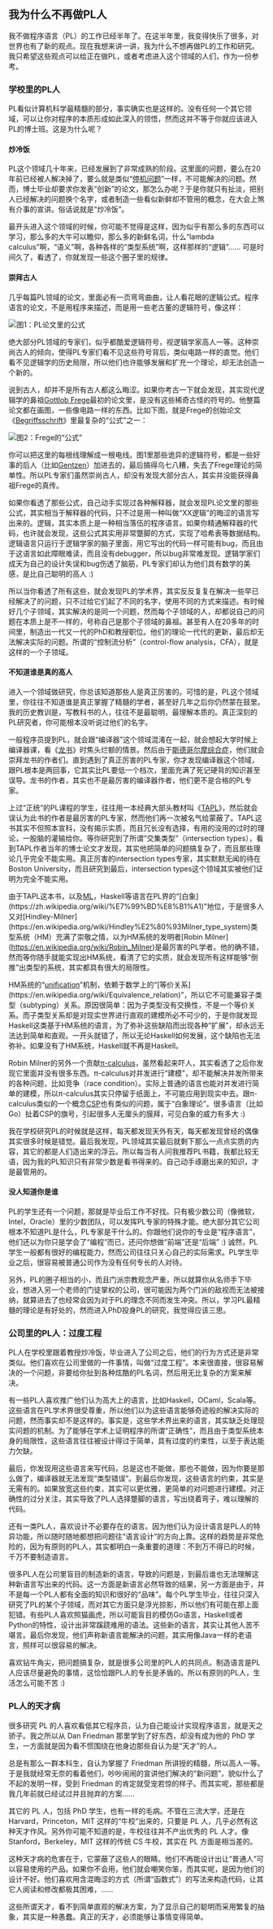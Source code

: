 ## 我为什么不再做PL人

我不做程序语言（PL）的工作已经半年了。在这半年里，我变得快乐了很多，对世界也有了新的观点。现在我想来讲一讲，我为什么不想再做PL的工作和研究。我只希望这些观点可以给正在做PL，或者考虑进入这个领域的人们，作为一份参考。

### 学校里的PL人

PL看似计算机科学最精髓的部分，事实确实也是这样的。没有任何一个其它领域，可以让你对程序的本质形成如此深入的领悟，然而这并不等于你就应该进入PL的博士班。这是为什么呢？

#### 炒冷饭

PL这个领域几十年来，已经发展到了非常成熟的阶段。这里面的问题，要么在20年前已经被人解决掉了，要么就是类似“[停机问题](https://en.wikipedia.org/wiki/Halting_problem)”一样，不可能解决的问题。然而，博士毕业却要求你发表“创新”的论文，那怎么办呢？于是你就只有扯淡，把别人已经解决的问题换个名字，或者制造一些看似新鲜却不管用的概念，在大会上煞有介事的宣讲。俗话说就是“炒冷饭”。

最开头进入这个领域的时候，你可能不觉得是这样，因为似乎有那么多的东西可以学习，那么多的大牛可以瞻仰，那么多的新鲜名词，什么“lambda calculus”啊，“语义”啊，各种各样的“类型系统”啊，这样那样的“逻辑”…… 可是时间久了，看透了，你就发现一些这个圈子里的规律。

#### 崇拜古人

几乎每篇PL领域的论文，里面必有一页弯弯曲曲，让人看花眼的逻辑公式。程序语言的论文，不是用程序来描述，而是用一些老古董的逻辑符号，像这样：

![图1：PL论文里的公式](http://upload-images.jianshu.io/upload_images/68562-eae6c6cd2eecfb4a.png?imageMogr2/auto-orient/strip%7CimageView2/2/w/500)

绝大部分PL领域的专家们，似乎都酷爱逻辑符号，视逻辑学家高人一等。这种崇尚古人的倾向，使得PL专家们看不见这些符号背后，类似电路一样的直觉。他们看不见逻辑学的历史局限，所以他们也许能够发展和扩充一个理论，却无法创造一个新的。

说到古人，却并不是所有古人都这么晦涩。如果你考古一下就会发现，其实现代逻辑学的鼻祖[Gottlob Frege](https://en.wikipedia.org/wiki/Gottlob_Frege)最初的论文里，是没有这些稀奇古怪的符号的。他整篇论文都在画图，一些像电路一样的东西。比如下图，就是Frege的创始论文《[Begriffsschrift](https://en.wikipedia.org/wiki/Begriffsschrift)》里最复杂的“公式”之一：

![图2：Frege的“公式”](http://upload-images.jianshu.io/upload_images/68562-80571c70a82c1850.png?imageMogr2/auto-orient/strip%7CimageView2/2/w/200)

你可以把这里的每根线理解成一根电线。图1里那些诡异的逻辑符号，都是一些好事的后人（比如[Gentzen](https://en.wikipedia.org/wiki/Gerhard_Gentzen)）加进去的，最后搞得乌七八糟，失去了Frege理论的简单性。所以PL专家们虽然崇尚古人，却没有发现大部分古人，其实并没能获得鼻祖Frege的真传。

如果你看透了那些公式，自己动手实现过各种解释器，就会发现PL论文里的那些公式，其实相当于解释器的代码，只不过是用一种叫做“XX逻辑”的晦涩的语言写出来的。逻辑，其实本质上是一种相当落伍的程序语言。如果你精通解释器的代码，也许就会发现，这些公式其实用非常蹩脚的方式，实现了哈希表等数据结构。逻辑语言只运行于逻辑学家的脑子里面，用它写出的代码一样可能有bug，而且由于这语言如此障眼难读，而且没有debugger，所以bug非常难发现。逻辑学家们成天为自己的设计失误和bug伤透了脑筋，PL专家们却认为他们具有数学的美感，是比自己聪明的高人 :)

所以当你看透了所有这些，就会发现PL的学术界，其实反反复复在解决一些早已经解决了的问题，只不过给它们起了不同的名字，使用不同的方式来描述。有时候好几个子领域，其实解决的是同一个问题，然而每个子领域的人，却都说自己的问题在本质上是不一样的，号称自己是那个子领域的鼻祖。甚至有人在20多年的时间里，制造出一代又一代的PhD和教授职位。他们的理论一代代的更新，最后却无法解决实际的问题。所谓的“控制流分析”（control-flow analysis，CFA），就是这样的一个子领域。

#### 不知道谁是真的高人

进入一个领域做研究，你总该知道那些人是真正厉害的。可惜的是，PL这个领域里，你往往不知道谁是真正掌握了精髓的学者，甚至好几年之后你仍然蒙在鼓里。我的历史教训是，写教科书的人，往往不是最聪明，最理解本质的。真正深刻的PL研究者，你可能根本没听说过他们的名字。

一般程序员提到PL，就会跟“编译器”这个领域混淆在一起，就会想起大学时候上编译器课，看《[龙书](http://www.amazon.com/Compilers-Principles-Techniques-Tools-2nd/dp/0321486811)》时焦头烂额的情景。然后由于[斯德哥尔摩综合症](https://en.wikipedia.org/wiki/Stockholm_syndrome)，他们就会崇拜龙书的作者们。直到遇到了真正厉害的PL专家，你才发现编译器这个领域，跟PL根本是两回事，它其实比PL要低一个档次，里面充满了死记硬背的知识甚至误导。龙书的作者，其实也不是最厉害的编译器作者，他们更不是合格的PL专家。

上过“正统”的PL课程的学生，往往用一本经典大部头教材叫《[TAPL](https://mitpress.mit.edu/index.php?q=books/types-and-programming-languages)》，然后就会误认为此书的作者是最厉害的PL专家，然而他们再一次被名气给蒙蔽了。TAPL这书其实不但照本宣科，没有揭示实质，而且冗长没有选择，有用的没用的过时的理论，一股脑的灌输给你。等你研究到了所谓“交集类型”（intersection types），看到TAPL作者当年的博士论文才发现，其实他把简单的问题搞复杂了，而且那些理论几乎完全不能实用。真正厉害的intersection types专家，其实默默无闻的待在Boston University，而且研究到最后，intersection types这个领域其实被他们证明为完全不能实用。

由于TAPL这本书，以及[ML](https://en.wikipedia.org/wiki/ML_(programming_language))，Haskell等语言在PL界的“[白象](https://zh.wikipedia.org/wiki/%E7%99%BD%E8%B1%A1)”地位，于是很多人又对[Hindley-Milner](https://en.wikipedia.org/wiki/Hindley%E2%80%93Milner_type_system)类型系统（HM）充满了崇敬之情，以为HM系统的发明者[Robin Milner](https://en.wikipedia.org/wiki/Robin_Milner)是最厉害的PL学者。他的确不错，然而等你随手就能实现出HM系统，看清了它的实质，就会发现所有这样能够“倒推”出类型的系统，其实都具有很大的局限性。

HM系统的“[unification](https://en.wikipedia.org/wiki/Unification_(computer_science))”机制，依赖于数学上的“[等价关系](https://en.wikipedia.org/wiki/Equivalence_relation)”，所以它不可能兼容子类型（subtyping）关系。原因很简单：因为子类型没有交换性，不是一个等价关系。而子类型关系却是对现实世界进行直观的建模所必不可少的，于是你就发现Haskell这类基于HM系统的语言，为了弥补这些缺陷而出现各种“扩展”，却永远无法达到简单和直观。一开头就错了，所以无论Haskell如何发展，这个缺陷也无法弥补。如果没有了HM系统，Haskell就不再是Haskell。

Robin Milner的另外一个贡献[π-calculus](https://en.wikipedia.org/wiki/%CE%A0-calculus)，虽然看起来吓人，其实看透了之后你发现它里面并没有很多东西。π-calculus对并发进行“建模”，却不能解决并发所带来的各种问题，比如竞争（race condition）。实际上普通的语言也能对并发进行简单的建模，所以π-calculus其实只停留于纸面上，不可能应用到现实中去。跟π-calculus类似的一个概念[CSP](https://en.wikipedia.org/wiki/Communicating_sequential_processes)也有类似的问题，属于“白象理论”。很多语言（比如Go）扯着CSP的旗号，引起很多人无厘头的膜拜，可见白象的威力有多大 :)

我在学校研究PL的时候就是这样，每天都发现天外有天，每天都发现曾经的偶像其实很多时候是错觉。最后我发现，PL领域其实最后就剩下那么一点点实质的内容，其它的都是人们造出来的浮云。所以每当有人问我推荐PL书籍，我都比较无语，因为我的PL知识只有非常少数是看书得来的。自己动手琢磨出来的知识，才是最管用的。

#### 没人知道你是谁

PL的学生还有一个问题，那就是毕业后工作不好找。只有极少数公司（像微软，Intel，Oracle）里的少数团队，可以发挥PL专家的特殊才能。绝大部分其它公司根本不知道PL是什么，PL专家是干什么的。你跟他们说你的专业是“程序语言”，他们还以为你只是学会了“编程”而已，还问你想做“前端”还是“后端” :) 诚然，PL学生一般都有很好的编程能力，然而公司往往只关心自己的实际需求。PL学生毕业之后，很容易被普通公司作为没有任何专长的人对待。

另外，PL的圈子相当的小，而且门派宗教观念严重，所以就算你从名师手下毕业，想进入另一个老师的门徒掌权的公司，很可能因为两个门派的敌视而无法被接纳，就算进去了也经常会因为对于PL的理念不同而发生冲突。所以，学习PL最精髓的理论是有好处的，然而进入PhD投身PL的研究，我觉得应该三思。

### 公司里的PL人：过度工程

PL人在学校里跟着教授炒冷饭，毕业进入了公司之后，他们的行为方式还是非常类似。他们喜欢在公司里做的一件事情，叫做“过度工程”。本来很直接，很容易解决的一个问题，非要给你扯到各种炫酷的PL名词，然后用无比复杂的方案来解决。

有一些PL人喜欢推广他们认为高大上的语言，比如Haskell，OCaml，Scala等。这些语言在PL学术界很受尊重，所以他们以为这些语言能够奇迹般的解决实际的问题，然而事实却不是这样的。事实是，这些学术界出来的语言，其实缺乏处理现实问题的机制。为了能够在学术上证明程序的所谓“正确性”，而且由于类型系统本身的局限性，这些语言往往被设计得过于简单，具有过度的约束性，以至于表达能力欠缺。

最后，你发现用这些语言来写代码，总是这也不能做，那也不能做，因为你要是那么做了，编译器就无法发现“类型错误”。到最后你发现，这些语言的约束，其实是无需有的。如果放宽这些约束，其实可以更优雅，更简单的对问题进行建模。对正确性的过分关注，其实导致了PL人选择蹩脚的语言，写出绕着弯子，难以理解的代码。

还有一类PL人，喜欢设计不必要存在的语言。因为他们认为设计语言是PL人的特异功能，所以随时随地都想把问题往“语言设计”的方向上靠。这样的趋势是非常危险的，因为有原则的PL人，其实都明白一条重要的道理：不到万不得已的时候，千万不要制造语言。

很多PL人在公司里盲目的制造新的语言，导致的问题是，到最后谁也无法理解这种新语言写出来的代码。这一方面是新语言必然导致的结果，另一方面是由于，并不是每一个PL人都有全面的知识和很好的“品味”。每个PL学生毕业，往往只深入研究了PL的某个子领域，而对其它方面只是浮光掠影，所以他们有可能在那上面犯错。有些PL人喜欢照猫画虎，所以可能盲目的模仿Go语言，Haskell或者Python的特性，设计出非常蹊跷难用的语法。这些新的语言，其实让其他人苦不堪言。最后你发现，他们声称新语言能解决的问题，其实用像Java一样的老语言，照样可以很容易的解决。

喜欢钻牛角尖，把问题搞复杂，就是很多公司里的PL人的共同点。制造语言是PL人应该尽量避免的事情，这恰恰跟PL人的专长是矛盾的。所以有原则的PL人，生活怎么可能不苦 :)

### PL人的天才病

很多研究 PL 的人喜欢看低其它程序员，认为自己能设计实现程序语言，就是天之骄子。我之所以从 Dan Friedman 那里学到了好东西，却没有成为他的 PhD 学生，一方面就是因为看不惯围绕在他身边那些自认为是“天才”的人。

总是有那么一群本科生，自认为掌握了 Friedman 所讲授的精髓，所以高人一等。于是我就经常无奈的看着他们，吵吵闹闹的宣讲他们解决的“新问题”，貌似什么了不起的发明一样，受到 Friedman 的肯定就受宠若惊的样子。而其实呢，那些都是我几年前就已经试过并且抛弃的方案……

其它的 PL 人，包括 PhD 学生，也有一样的毛病。不管在三流大学，还是在 Harvard，Princeton，MIT 这样的“牛校”出来的，只要是 PL 人，几乎必然有这种天才作风。另外你可能不知道的是，牛校往往并不产出优秀的 PL 人才。像 Stanford，Berkeley，MIT 这样的传统 CS 牛校，其实在 PL 方面是相当差的。

这种天才病的危害在于，它蒙蔽了这些人的眼睛。他们不再能设计出让“普通人”可以容易使用的产品。如果你不会用，他们就会嘲笑你笨，而其实呢，是因为他们的设计不好。他们喜欢用含混晦涩的方式（所谓“函数式”）的写法来构造代码，让其它人阅读和修改都极其困难，……

这些所谓天才，看不到简单直观的解决方案，为了显示自己的聪明而采用繁复的抽象，其实是一种愚蠢。真正的天才，必须能够让事情变得简单。
